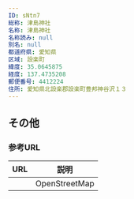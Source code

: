 ```yaml
---
ID: sNtn7
総称: 津島神社
名称: 津島神社
名称読み: null
別名: null
都道府県: 愛知県
区域: 設楽町
緯度: 35.0645875
経度: 137.4735208
郵便番号: 4412224
住所: 愛知県北設楽郡設楽町豊邦神谷沢１３
---
```


## その他

### 参考URL

| URL | 説明          |
| --- | ------------- |
|     | OpenStreetMap |
